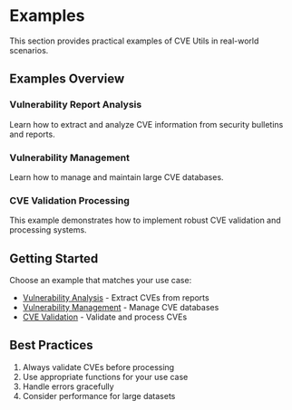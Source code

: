 # Examples

This section provides practical examples of CVE Utils in real-world scenarios.

## Examples Overview

### Vulnerability Report Analysis

Learn how to extract and analyze CVE information from security bulletins and reports.

### Vulnerability Management

Learn how to manage and maintain large CVE databases.

### CVE Validation Processing

This example demonstrates how to implement robust CVE validation and processing systems.

## Getting Started

Choose an example that matches your use case:

- [Vulnerability Analysis](/examples/vulnerability-analysis) - Extract CVEs from reports
- [Vulnerability Management](/examples/vulnerability-management) - Manage CVE databases  
- [CVE Validation](/examples/cve-validation) - Validate and process CVEs

## Best Practices

1. Always validate CVEs before processing
2. Use appropriate functions for your use case
3. Handle errors gracefully
4. Consider performance for large datasets
